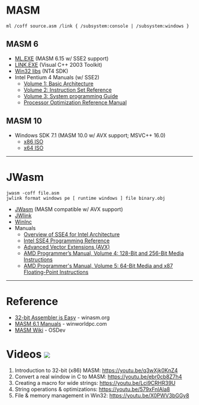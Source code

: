 MASM
====

```
ml /coff source.asm /link { /subsystem:console | /subsystem:windows }
```


MASM 6
------

* [ML.EXE](https://archive.org/download/vcpp5/vcpp5.exe) (MASM 6.15 w/ SSE2 support)
* [LINK.EXE](https://virtuallyfun.com/wordpress/category/venixress/category/visual-c-toolkit-2003/) (Visual C++ 2003 Toolkit)
* [Win32 libs](https://winworldpc.com/download/3d03c2ad-c2ad-18c3-9a11-c3a4e284a2ef) (NT4 SDK)
* Intel Pentium 4 Manuals (w/ SSE2)
  - [Volume 1: Basic Architecture](https://stuff.mit.edu/afs/sipb/contrib/doc/specs/ic/cpu/x86/pentium-4/24547008.pdf)
  - [Volume 2: Instruction Set Reference](https://stuff.mit.edu/afs/sipb/contrib/doc/specs/ic/cpu/x86/pentium-4/24547108.pdf)
  - [Volume 3: System programming Guide](https://stuff.mit.edu/afs/sipb/contrib/doc/specs/ic/cpu/x86/pentium-4/24547208.pdf)
  - [Processor Optimization Reference Manual](https://stuff.mit.edu/afs/sipb/contrib/doc/specs/ic/cpu/x86/pentium-4/24896606.pdf)


MASM 10
-------

* Windows SDK 7.1 (MASM 10.0 w/ AVX support; MSVC++ 16.0)
  - [x86 ISO](http://web.archive.org/web/20230611103919id_/https://download.microsoft.com/download/F/1/0/F10113F5-B750-4969-A255-274341AC6BCE/GRMSDK_EN_DVD.iso)
  - [x64 ISO](http://web.archive.org/web/20230611103722id_/https://download.microsoft.com/download/F/1/0/F10113F5-B750-4969-A255-274341AC6BCE/GRMSDKX_EN_DVD.iso)


---


JWasm
=====

```
jwasm -coff file.asm
jwlink format windows pe [ runtime windows ] file binary.obj
```


* [JWasm](https://www.japheth.de/JWasm.html) (MASM compatible w/ AVX support)
* [JWlink](https://www.japheth.de/JWlink.html)
* [WinInc](https://www.japheth.de/WinInc.html)
* Manuals
  - [Overview of SSE4 for Intel Architecture](https://web.archive.org/web/20090823145906id_/http://download.intel.com/technology/architecture/new-instructions-paper.pdf)
  - [Intel SSE4 Programming Reference](https://www.intel.com/content/dam/develop/external/us/en/documents/d9156103-705230.pdf)
  - [Advanced Vector Extensions (AVX)](https://hpc.llnl.gov/sites/default/files/intelAVXintro.pdf)
  - [AMD Programmer’s Manual, Volume 4: 128-Bit and 256-Bit Media Instructions](https://www.amd.com/content/dam/amd/en/documents/processor-tech-docs/programmer-references/26568.pdf)
  - [AMD Programmer's Manual, Volume 5: 64-Bit Media and x87 Floating-Point Instructions](https://www.amd.com/content/dam/amd/en/documents/processor-tech-docs/programmer-references/26569.pdf)

---


Reference
=========

* [32-bit Assembler is Easy](https://winasm.org/32bit-assembler-is-easy.html) - winasm.org
* [MASM 6.1 Manuals](https://dl-alt1.winworldpc.com/Microsoft%20Macro%20Assembler%206.1%20Manuals.7z) - winworldpc.com
* [MASM Wiki](https://wiki.osdev.org/MASM) - OSDev


Videos ![](https://cdn1.iconfinder.com/data/icons/google_jfk_icons_by_carlosjj/32/youtube.png)
======

1. Introduction to 32-bit (x86) MASM: https://youtu.be/q3wXjk0KnZ4
2. Convert a real window in C to MASM: https://youtu.be/ebr0cb8Z7h4
3. Creating a macro for wide strings: https://youtu.be/Lci9CRHR39U
4. String operations & optimizations: https://youtu.be/579xFnlAla8
5. File & memory management in Win32: https://youtu.be/X0PWV3bGGy8
